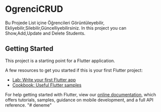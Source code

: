 # OgrenciCRUD

Bu Projede List içine Öğrencileri Görüntüleyebilir, Ekliyebilir,Silebilir,Güncelliyebilirsiniz.
In this project you can Show,Add,Update and Delete Students.
## Getting Started

This project is a starting point for a Flutter application.

A few resources to get you started if this is your first Flutter project:

- [Lab: Write your first Flutter app](https://flutter.dev/docs/get-started/codelab)
- [Cookbook: Useful Flutter samples](https://flutter.dev/docs/cookbook)

For help getting started with Flutter, view our
[online documentation](https://flutter.dev/docs), which offers tutorials,
samples, guidance on mobile development, and a full API reference.
"# deneme" 
